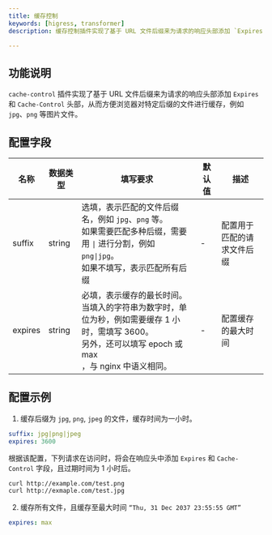 ```yaml
---
title: 缓存控制
keywords: [higress, transformer]
description: 缓存控制插件实现了基于 URL 文件后缀来为请求的响应头部添加 `Expires` 和 `Cache-Control` 头部，从而方便浏览器对特定后缀的文件进行缓存，例如 `jpg`、`png` 等图片文件。

---
```


## 功能说明
`cache-control` 插件实现了基于 URL 文件后缀来为请求的响应头部添加 `Expires` 和 `Cache-Control` 头部，从而方便浏览器对特定后缀的文件进行缓存，例如 `jpg`、`png` 等图片文件。

## 配置字段

| 名称      | 数据类型   | 填写要求                                                                                                  | 默认值 | 描述                       |
|---------|--------|-------------------------------------------------------------------------------------------------------|-|--------------------------|
| suffix  | string | 选填，表示匹配的文件后缀名，例如 `jpg`、`png` 等。<br/>如果需要匹配多种后缀，需要用 `\|` 进行分割，例如 `png\|jpg`。<br/>如果不填写，表示匹配所有后缀        |   -  | 配置用于匹配的请求文件后缀            |
| expires | string | 必填，表示缓存的最长时间。<br/>当填入的字符串为数字时，单位为秒，例如需要缓存 1 小时，需填写 3600。<br/>另外，还可以填写 epoch 或 max<br/>，与 nginx 中语义相同。 | - | 配置缓存的最大时间                |

## 配置示例

1. 缓存后缀为 `jpg`, `png`, `jpeg` 的文件，缓存时间为一小时。
```yaml
suffix: jpg|png|jpeg
expires: 3600
```

根据该配置，下列请求在访问时，将会在响应头中添加 `Expires` 和 `Cache-Control` 字段，且过期时间为 1 小时后。

```bash
curl http://example.com/test.png
curl http://exmaple.com/test.jpg
```

2. 缓存所有文件，且缓存至最大时间 `“Thu, 31 Dec 2037 23:55:55 GMT”`
```yaml
expires: max 
```
